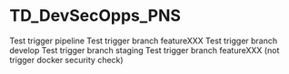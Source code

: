 # TD_DevSecOpps_PNS

Test trigger pipeline
Test trigger branch featureXXX
Test trigger branch develop
Test trigger branch staging
Test trigger branch featureXXX (not trigger docker security check)
